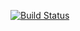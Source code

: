 [![Build Status](https://travis-ci.org/willprice/Codemanship-App.png?branch=master)](https://travis-ci.org/willprice/Codemanship-App)
